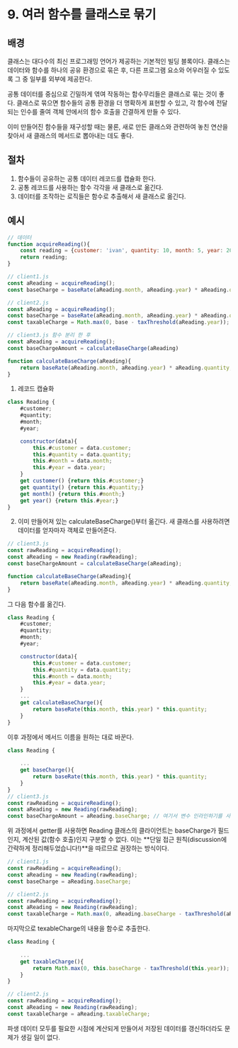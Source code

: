 # 9. 여러 함수를 클래스로 묶기

## 배경

클래스는 대다수의 최신 프로그래밍 언어가 제공하는 기본적인 빌딩 블록이다. 클래스는 데이터와 함수를 하나의 공유 환경으로 묶은 후, 다른 프로그램 요소와 어우러질 수 있도록 그 중 일부를 외부에 제공한다.

공통 데이터를 중심으로 긴밀하게 엮여 작동하는 함수무리들은 클래스로 묶는 것이 좋다. 클래스로 묶으면 함수들의 공통 환경을 더 명확하게 표현할 수 있고, 각 함수에 전달되는 인수를 줄여 객체 안에서의 함수 호출을 간결하게 만들 수 있다.

이미 만들어진 함수들을 재구성할 때는 물론, 새로 만든 클래스와 관련하여 놓친 연산을 찾아서 새 클래스의 메서드로 뽑아내는 데도 좋다.





## 절차

1. 함수들이 공유하는 공통 데이터 레코드를 캡슐화 한다.
2. 공통 레코드를 사용하는 함수 각각을 새 클래스로 옮긴다.
3. 데이터를 조작하는 로직들은 함수로 추출해서 새 클래스로 옮긴다.





## 예시

```jsx
// 데이터
function acquireReading(){
	const reading = {customer: 'ivan', quantity: 10, month: 5, year: 2017}; // 예시 데이터 클라이언트마다 다르다.
	return reading;
}

// client1.js
const aReading = acquireReading();
const baseCharge = baseRate(aReading.month, aReading.year) * aReading.quantity;

// client2.js
const aReading = acquireReading();
const baseCharge = baseRate(aReading.month, aReading.year) * aReading.quantity;
const taxableCharge = Math.max(0, base - taxThreshold(aReading.year));

// client3.js 함수 분리 한 후
const aReading = acquireReading();
const baseChargeAmount = calculateBaseCharge(aReading)

function calculateBaseCharge(aReading){
	return baseRate(aReading.month, aReading.year) * aReading.quantity;
}
```



1. 레코드 캡슐화

```jsx
class Reading {
	#customer;
	#quantity;
	#month;
	#year;

	constructor(data){
		this.#customer = data.customer;
		this.#quantity = data.quantity;
		this.#month = data.month;
		this.#year = data.year;
	}
	get customer() {return this.#customer;}
	get quantity() {return this.#quantity;}
	get month() {return this.#month;}
	get year() {return this.#year;}
}
```



2. 이미 만들어져 있는 calculateBaseCharge()부터 옮긴다. 새 클래스를 사용하려면 데이터를 얻자마자 객체로 만들어준다.

```jsx
// client3.js
const rawReading = acquireReading();
const aReading = new Reading(rawReading);
const baseChargeAmount = calculateBaseCharge(aReading);

function calculateBaseCharge(aReading){
	return baseRate(aReading.month, aReading.year) * aReading.quantity;
}
```



그 다음 함수를 옮긴다.

```jsx
class Reading {
	#customer;
	#quantity;
	#month;
	#year;

	constructor(data){
		this.#customer = data.customer;
		this.#quantity = data.quantity;
		this.#month = data.month;
		this.#year = data.year;
	}
	...
	get calculateBaseCharge(){
		return baseRate(this.month, this.year) * this.quantity;
	}
}
```



이후 과정에서 메서드 이름을 원하는 대로 바꾼다.

```jsx
class Reading {
	
	...
	get baseCharge(){
		return baseRate(this.month, this.year) * this.quantity;
	}
}
// client3.js 
const rawReading = acquireReading();
const aReading = new Reading(rawReading);
const baseChargeAmount = aReading.baseCharge; // 여기서 변수 인라인하기를 사용할 수 있다.
```



위 과정에서 getter를 사용하면 Reading 클래스의 클라이언트는 baseCharge가 필드인지, 계산된 값(함수 호출)인지 구분할 수 없다. 이는 **단일 접근 원칙(discussion에 간략하게 정리해두었습니다!)**을 따르므로 권장하는 방식이다.

```jsx
// client1.js
const rawReading = acquireReading();
const aReading = new Reading(rawReading);
const baseCharge = aReading.baseCharge;

// client2.js
const rawReading = acquireReading();
const aReading = new Reading(rawReading);
const taxableCharge = Math.max(0, aReading.baseCharge - taxThreshold(aReading.year));
```



마지막으로 texableCharge의 내용을 함수로 추출한다.

```jsx
class Reading {
	
	...
	get taxableCharge(){
		return Math.max(0, this.baseCharge - taxThreshold(this.year));
	}
}

// client2.js
const rawReading = acquireReading();
const aReading = new Reading(rawReading);
const taxableCharge = aReading.taxableCharge;
```

파생 데이터 모두를 필요한 시점에 계산되게 만들어서 저장된 데이터를 갱신하더라도 문제가 생길 일이 없다.